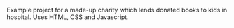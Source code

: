 Example project for a made-up charity which lends donated books to kids in hospital. Uses HTML, CSS and Javascript.
